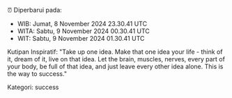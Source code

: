 ⏰ Diperbarui pada:
- WIB: Jumat, 8 November 2024 23.30.41 UTC
- WITA: Sabtu, 9 November 2024 00.30.41 UTC
- WIT: Sabtu, 9 November 2024 01.30.41 UTC

Kutipan Inspiratif:
"Take up one idea. Make that one idea your life - think of it, dream of it, live on that idea. Let the brain, muscles, nerves, every part of your body, be full of that idea, and just leave every other idea alone. This is the way to success."


Kategori: success

